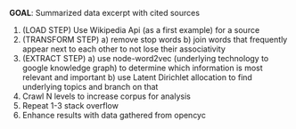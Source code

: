 **GOAL**: Summarized data excerpt with cited sources

1. (LOAD STEP) Use Wikipedia Api (as a first example) for a source
2. (TRANSFORM STEP)
    a) remove stop words
    b) join words that frequently appear next to each other to not lose their associativity
3. (EXTRACT STEP)
    a) use node-word2vec (underlying technology to google knowledge graph) to determine which information is most relevant and important
    b) use Latent Dirichlet allocation to find underlying topics and branch on that
4. Crawl N levels to increase corpus for analysis
5. Repeat 1-3 stack overflow
6. Enhance results with data gathered from opencyc

